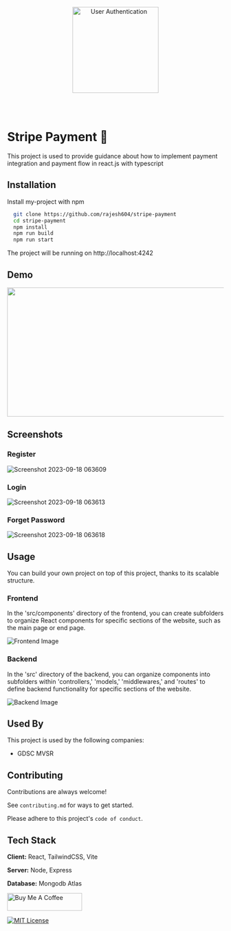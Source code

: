 <br>
<p align="center">
    <img width="200" style="margin:15px" src="https://ik.imagekit.io/hbzknb1hm/stripe.png?updatedAt=1695311964773" alt="User Authentication">
</p>
<br>

# Stripe Payment 🔑

This project is used to provide guidance about how to implement payment integration and payment flow in react.js with typescript

## Installation

Install my-project with npm

```bash
  git clone https://github.com/rajesh604/stripe-payment
  cd stripe-payment
  npm install
  npm run build
  npm run start
```

The project will be running on http://localhost:4242

## Demo

[<img src="https://ik.imagekit.io/hbzknb1hm/stripe.png?updatedAt=1695311964773" width="600" height="300"
/>](https://youtu.be/Atp7zLEkWDw?si=xMjoOwtlmX2BjIua)

## Screenshots

### Register
![Screenshot 2023-09-18 063609](https://github.com/rajesh604/userAuth/assets/77529419/170b3867-886d-41fe-aa3e-30a4bcbeb199)

### Login
![Screenshot 2023-09-18 063613](https://github.com/rajesh604/userAuth/assets/77529419/82a4fb42-d234-4ec7-ae3b-1a3d8eb4f532)

### Forget Password
![Screenshot 2023-09-18 063618](https://github.com/rajesh604/userAuth/assets/77529419/be262fa8-d4da-400d-82fa-cfec6336615f)

## Usage

You can build your own project on top of this project, thanks to its scalable structure.

### Frontend

In the 'src/components' directory of the frontend, you can create subfolders to organize React components for specific sections of the website, such as the main page or end page.

![Frontend Image](https://ik.imagekit.io/hbzknb1hm/Screenshot%202023-09-19%20000223.png?updatedAt=1695062006972)

### Backend

In the 'src' directory of the backend, you can organize components into subfolders within 'controllers,' 'models,' 'middlewares,' and 'routes' to define backend functionality for specific sections of the website.

![Backend Image](https://ik.imagekit.io/hbzknb1hm/Screenshot%202023-09-19%20000210.png?updatedAt=1695062032104)

## Used By

This project is used by the following companies:

- GDSC MVSR

## Contributing

Contributions are always welcome!

See `contributing.md` for ways to get started.

Please adhere to this project's `code of conduct`.

## Tech Stack

**Client:** React, TailwindCSS, Vite

**Server:** Node, Express

**Database:** Mongodb Atlas

<a href="https://www.buymeacoffee.com/kanugurajen" target="_blank"><img src="https://cdn.buymeacoffee.com/buttons/default-orange.png" alt="Buy Me A Coffee" height="41" width="174"></a>

[![MIT License](https://img.shields.io/badge/License-MIT-green.svg)](https://choosealicense.com/licenses/mit/)
